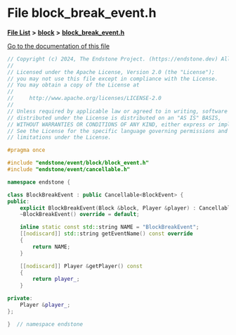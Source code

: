 

# File block\_break\_event.h

[**File List**](files.md) **>** [**block**](dir_992e9ad7dc69726476903ba283e33c71.md) **>** [**block\_break\_event.h**](block__break__event_8h.md)

[Go to the documentation of this file](block__break__event_8h.md)


```C++
// Copyright (c) 2024, The Endstone Project. (https://endstone.dev) All Rights Reserved.
//
// Licensed under the Apache License, Version 2.0 (the "License");
// you may not use this file except in compliance with the License.
// You may obtain a copy of the License at
//
//     http://www.apache.org/licenses/LICENSE-2.0
//
// Unless required by applicable law or agreed to in writing, software
// distributed under the License is distributed on an "AS IS" BASIS,
// WITHOUT WARRANTIES OR CONDITIONS OF ANY KIND, either express or implied.
// See the License for the specific language governing permissions and
// limitations under the License.

#pragma once

#include "endstone/event/block/block_event.h"
#include "endstone/event/cancellable.h"

namespace endstone {

class BlockBreakEvent : public Cancellable<BlockEvent> {
public:
    explicit BlockBreakEvent(Block &block, Player &player) : Cancellable(block), player_(player) {}
    ~BlockBreakEvent() override = default;

    inline static const std::string NAME = "BlockBreakEvent";
    [[nodiscard]] std::string getEventName() const override
    {
        return NAME;
    }

    [[nodiscard]] Player &getPlayer() const
    {
        return player_;
    }

private:
    Player &player_;
};

}  // namespace endstone
```


